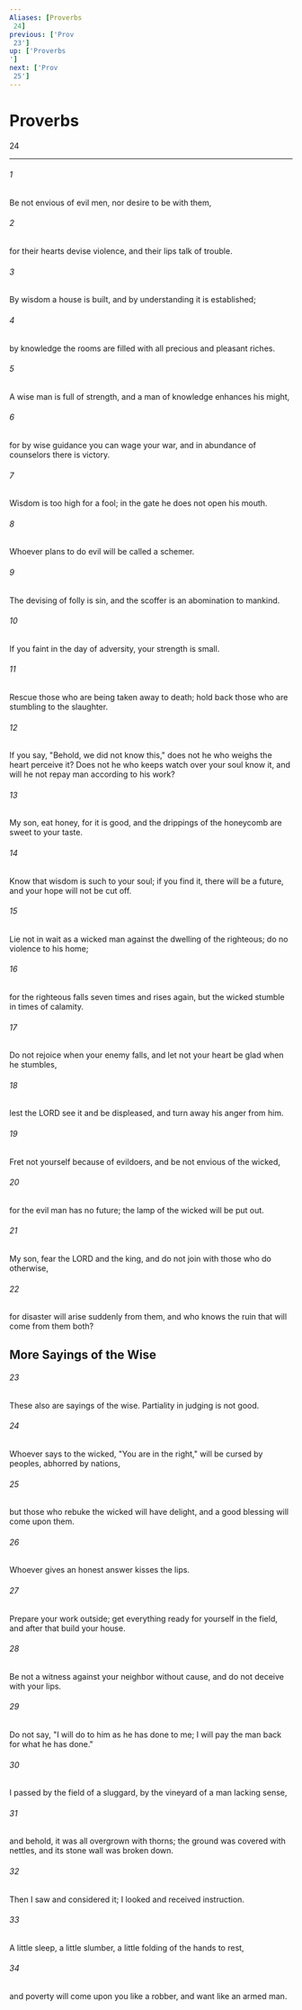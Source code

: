 ```yaml
---
Aliases: [Proverbs 24]
previous: ['Prov 23']
up: ['Proverbs']
next: ['Prov 25']
---
```

# Proverbs 24

***
 

###### 1 
Be not envious of evil men,  nor desire to be with them,   

###### 2 
for their hearts devise violence,  and their lips talk of trouble.  

###### 3 
By wisdom a house is built,  and by understanding it is established;   

###### 4 
by knowledge the rooms are filled  with all precious and pleasant riches.   

###### 5 
A wise man is full of strength,  and a man of knowledge enhances his might,   

###### 6 
for by wise guidance you can wage your war,  and in abundance of counselors there is victory.   

###### 7 
Wisdom is too high for a fool;  in the gate he does not open his mouth.  

###### 8 
Whoever plans to do evil  will be called a schemer.   

###### 9 
The devising of folly is sin,  and the scoffer is an abomination to mankind.  

###### 10 
If you faint in the day of adversity,  your strength is small.   

###### 11 
Rescue those who are being taken away to death;  hold back those who are stumbling to the slaughter.   

###### 12 
If you say, "Behold, we did not know this,"  does not he who weighs the heart perceive it?  Does not he who keeps watch over your soul know it,  and will he not repay man according to his work?  

###### 13 
My son, eat honey, for it is good,  and the drippings of the honeycomb are sweet to your taste.   

###### 14 
Know that wisdom is such to your soul;  if you find it, there will be a future,  and your hope will not be cut off.  

###### 15 
Lie not in wait as a wicked man against the dwelling of the righteous;  do no violence to his home;   

###### 16 
for the righteous falls seven times and rises again,  but the wicked stumble in times of calamity.  

###### 17 
Do not rejoice when your enemy falls,  and let not your heart be glad when he stumbles,   

###### 18 
lest the LORD see it and be displeased,  and turn away his anger from him.  

###### 19 
Fret not yourself because of evildoers,  and be not envious of the wicked,   

###### 20 
for the evil man has no future;  the lamp of the wicked will be put out.  

###### 21 
My son, fear the LORD and the king,  and do not join with those who do otherwise,   

###### 22 
for disaster will arise suddenly from them,  and who knows the ruin that will come from them both?  ## More Sayings of the Wise  

###### 23 
These also are sayings of the wise. Partiality in judging is not good.   

###### 24 
Whoever says to the wicked, "You are in the right,"  will be cursed by peoples, abhorred by nations,   

###### 25 
but those who rebuke the wicked will have delight,  and a good blessing will come upon them.   

###### 26 
Whoever gives an honest answer  kisses the lips.  

###### 27 
Prepare your work outside;  get everything ready for yourself in the field,  and after that build your house.  

###### 28 
Be not a witness against your neighbor without cause,  and do not deceive with your lips.   

###### 29 
Do not say, "I will do to him as he has done to me;  I will pay the man back for what he has done."  

###### 30 
I passed by the field of a sluggard,  by the vineyard of a man lacking sense,   

###### 31 
and behold, it was all overgrown with thorns;  the ground was covered with nettles,  and its stone wall was broken down.   

###### 32 
Then I saw and considered it;  I looked and received instruction.   

###### 33 
A little sleep, a little slumber,  a little folding of the hands to rest,   

###### 34 
and poverty will come upon you like a robber,  and want like an armed man.
